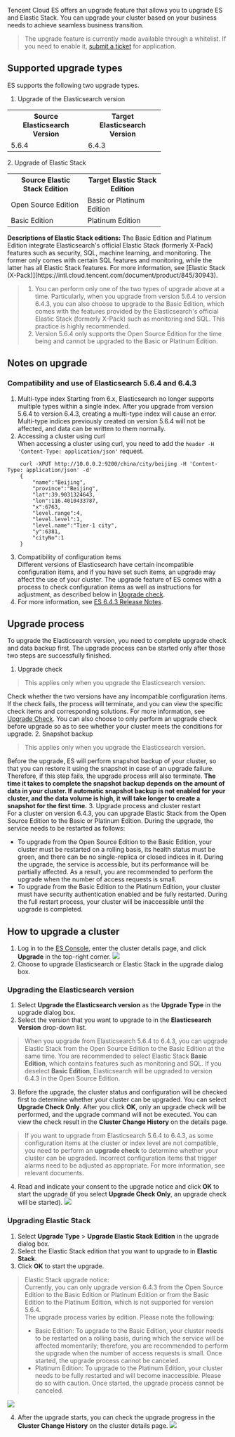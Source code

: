 Tencent Cloud ES offers an upgrade feature that allows you to upgrade ES and Elastic Stack. You can upgrade your cluster based on your business needs to achieve seamless business transition.
> The upgrade feature is currently made available through a whitelist. If you need to enable it, [submit a ticket](https://console.cloud.tencent.com/workorder/category) for application.

## Supported upgrade types
ES supports the following two upgrade types.
1. Upgrade of the Elasticsearch version
<table style="width:350px !important;">
  <tr>
    <th>Source Elasticsearch Version</th>
    <th>Target Elasticsearch Version</th>
  </tr>
  <tr>
    <td>5.6.4</td>
    <td>6.4.3</td>
  </tr>
</table>
2. Upgrade of Elastic Stack
<table style="width:350px !important;">
  <tr>
    <th>Source Elastic Stack Edition</th>
    <th>Target Elastic Stack Edition</th>
  </tr>
  <tr>
    <td>Open Source Edition</td>
    <td>Basic or Platinum Edition</td>
  </tr>
	 <tr>
    <td>Basic Edition</td>
    <td>Platinum Edition</td>
  </tr>
</table>
<b>Descriptions of Elastic Stack editions:</b>
The Basic Edition and Platinum Edition integrate Elasticsearch's official Elastic Stack (formerly X-Pack) features such as security, SQL, machine learning, and monitoring. The former only comes with certain SQL features and monitoring, while the latter has all Elastic Stack features. For more information, see [Elastic Stack (X-Pack)](https://intl.cloud.tencent.com/document/product/845/30943).
 
>
 >1. You can perform only one of the two types of upgrade above at a time. Particularly, when you upgrade from version 5.6.4 to version 6.4.3, you can also choose to upgrade to the Basic Edition, which comes with the features provided by the Elasticsearch's official Elastic Stack (formerly X-Pack) such as monitoring and SQL. This practice is highly recommended.
 >2. Version 5.6.4 only supports the Open Source Edition for the time being and cannot be upgraded to the Basic or Platinum Edition.

## Notes on upgrade

### Compatibility and use of Elasticsearch 5.6.4 and 6.4.3
1. Multi-type index
  Starting from 6.x, Elasticsearch no longer supports multiple types within a single index. After you upgrade from version 5.6.4 to version 6.4.3, creating a multi-type index will cause an error. Multi-type indices previously created on version 5.6.4 will not be affected, and data can be written to them normally.
2. Accessing a cluster using curl    
  When accessing a cluster using curl, you need to add the `header -H 'Content-Type: application/json'` request.
```
	curl -XPUT http://10.0.0.2:9200/china/city/beijing -H 'Content-Type: application/json' -d'
	{
		"name":"Beijing",
		"province":"Beijing",
		"lat":39.9031324643,
		"lon":116.4010433787,
		"x":6763,
		"level.range":4,
		"level.level":1,
		"level.name":"Tier-1 city",
		"y":6381,
		"cityNo":1
	}
```  
3. Compatibility of configuration items   
 Different versions of Elasticsearch have certain incompatible configuration items, and if you have set such items, an upgrade may affect the use of your cluster. The upgrade feature of ES comes with a process to check configuration items as well as instructions for adjustment, as described below in <a href="#update_check">Upgrade check</a>.
4. For more information, see [ES 6.4.3 Release Notes](https://www.elastic.co/guide/en/elasticsearch/reference/6.4/release-notes-6.4.3.html).

## Upgrade process
To upgrade the Elasticsearch version, you need to complete upgrade check and data backup first. The upgrade process can be started only after those two steps are successfully finished.
1. <a id="update_check">Upgrade check</a>
>  This applies only when you upgrade the Elasticsearch version.
>
 Check whether the two versions have any incompatible configuration items. If the check fails, the process will terminate, and you can view the specific check items and corresponding solutions. For more information, see [Upgrade Check](https://intl.cloud.tencent.com/document/product/845/36106). You can also choose to only perform an upgrade check before upgrade so as to see whether your cluster meets the conditions for upgrade.
2. Snapshot backup
  > This applies only when you upgrade the Elasticsearch version.
  >
 Before the upgrade, ES will perform snapshot backup of your cluster, so that you can restore it using the snapshot in case of an upgrade failure. Therefore, if this step fails, the upgrade process will also terminate. **The time it takes to complete the snapshot backup depends on the amount of data in your cluster. If automatic snapshot backup is not enabled for your cluster, and the data volume is high, it will take longer to create a snapshot for the first time.**
3. Upgrade process and cluster restart  
  For a cluster on version 6.4.3, you can upgrade Elastic Stack from the Open Source Edition to the Basic or Platinum Edition. During the upgrade, the service needs to be restarted as follows:
  - To upgrade from the Open Source Edition to the Basic Edition, your cluster must be restarted on a rolling basis, its health status must be green, and there can be no single-replica or closed indices in it. During the upgrade, the service is accessible, but its performance will be partially affected. As a result, you are recommended to perform the upgrade when the number of access requests is small.
  - To upgrade from the Basic Edition to the Platinum Edition, your cluster must have security authentication enabled and be fully restarted. During the full restart process, your cluster will be inaccessible until the upgrade is completed.

## How to upgrade a cluster
1. Log in to the [ES Console](https://console.cloud.tencent.com/es), enter the cluster details page, and click **Upgrade** in the top-right corner.
![](https://main.qcloudimg.com/raw/95246fbe2add949a6a31275074d35be5.png)
2. Choose to upgrade Elasticsearch or Elastic Stack in the upgrade dialog box.

### Upgrading the Elasticsearch version
1. Select **Upgrade the Elasticsearch version** as the **Upgrade Type** in the upgrade dialog box.
2. Select the version that you want to upgrade to in the **Elasticsearch Version** drop-down list.
  > When you upgrade from Elasticsearch 5.6.4 to 6.4.3, you can upgrade Elastic Stack from the Open Source Edition to the Basic Edition at the same time. You are recommended to select Elastic Stack **Basic Edition**, which contains features such as monitoring and SQL. If you deselect **Basic Edition**, Elasticsearch will be upgraded to version 6.4.3 in the Open Source Edition.
3. Before the upgrade, the cluster status and configuration will be checked first to determine whether your cluster can be upgraded. You can select **Upgrade Check Only**. After you click **OK**, only an upgrade check will be performed, and the upgrade command will not be executed. You can view the check result in the **Cluster Change History** on the details page.
> If you want to upgrade from Elasticsearch 5.6.4 to 6.4.3, as some configuration items at the cluster or index level are not compatible, you need to perform an **upgrade check** to determine whether your cluster can be upgraded. Incorrect configuration items that trigger alarms need to be adjusted as appropriate. For more information, see relevant documents.
4. Read and indicate your consent to the upgrade notice and click **OK** to start the upgrade (if you select **Upgrade Check Only**, an upgrade check will be started).
 ![](https://main.qcloudimg.com/raw/c2718fdcc4cd41ca1ed5fca1c1a773ca.png)
 
### Upgrading Elastic Stack
 1. Select **Upgrade Type** > **Upgrade Elastic Stack Edition** in the upgrade dialog box.
 2. Select the Elastic Stack edition that you want to upgrade to in **Elastic Stack**.
 3. Click **OK** to start the upgrade. 
  > Elastic Stack upgrade notice:  
  Currently, you can only upgrade version 6.4.3 from the Open Source Edition to the Basic Edition or Platinum Edition or from the Basic Edition to the Platinum Edition, which is not supported for version 5.6.4.    
  The upgrade process varies by edition. Please note the following:
  >- Basic Edition: To upgrade to the Basic Edition, your cluster needs to be restarted on a rolling basis, during which the service will be affected momentarily; therefore, you are recommended to perform the upgrade when the number of access requests is small. Once started, the upgrade process cannot be canceled. 
  >- Platinum Edition: To upgrade to the Platinum Edition, your cluster needs to be fully restarted and will become inaccessible. Please do so with caution. Once started, the upgrade process cannot be canceled.
  >
![](https://main.qcloudimg.com/raw/7e8741074ae7aa577a1179c7a74de812.png) 

4. After the upgrade starts, you can check the upgrade progress in the **Cluster Change History** on the cluster details page.
  ![](https://main.qcloudimg.com/raw/86f472f442922c5743aa5296020a4d8c.png)
